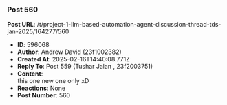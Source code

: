### Post 560
**Post URL**: /t/project-1-llm-based-automation-agent-discussion-thread-tds-jan-2025/164277/560
- **ID**: 596068
- **Author**: Andrew David (23f1002382)
- **Created At**: 2025-02-16T14:40:08.771Z
- **Reply To**: Post 559 (Tushar Jalan , 23f2003751)
- **Content**:  
  this one new one only xD
- **Reactions**: None
- **Post Number**: 560

